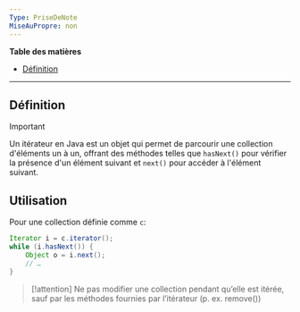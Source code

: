 ```yaml
---
Type: PriseDeNote
MiseAuPropre: non
---
```

**Table des matières**
- [Définition](#d%C3%A9finition)

___
## Définition
>[!important]
>Un itérateur en Java est un objet qui permet de parcourir une collection d'éléments un à un, offrant des méthodes telles que `hasNext()` pour vérifier la présence d'un élément suivant et `next()` pour accéder à l'élément suivant.
## Utilisation
Pour une collection définie comme `c`:
```java 
Iterator i = c.iterator(); 
while (i.hasNext()) { 
	Object o = i.next(); 
	// … 
}
```

>[!attention]
>Ne pas modifier une collection pendant qu’elle est itérée, sauf par les méthodes fournies par l’itérateur (p. ex. remove())
